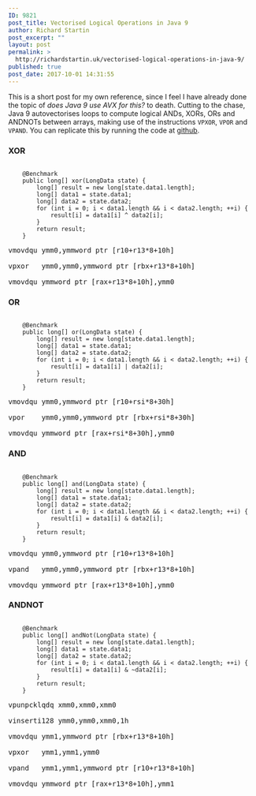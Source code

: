 ```yaml
---
ID: 9821
post_title: Vectorised Logical Operations in Java 9
author: Richard Startin
post_excerpt: ""
layout: post
permalink: >
  http://richardstartin.uk/vectorised-logical-operations-in-java-9/
published: true
post_date: 2017-10-01 14:31:55
---
```

This is a short post for my own reference, since I feel I have already done the topic of <em>does Java 9 use AVX for this?</em> to death. Cutting to the chase, Java 9 autovectorises loops to compute logical ANDs, XORs, ORs and ANDNOTs between arrays, making use of the instructions <code>VPXOR</code>, <code>VPOR</code> and <code>VPAND</code>. You can replicate this by running the code at <a href="https://github.com/richardstartin/simdbenchmarks/blob/master/src/main/java/com/openkappa/simd/logical/Logicals.java" rel="noopener" target="_blank">github</a>. 

<h3>XOR</h3>

<code class="language-java">
    @Benchmark
    public long[] xor(LongData state) {
        long[] result = new long[state.data1.length];
        long[] data1 = state.data1;
        long[] data2 = state.data2;
        for (int i = 0; i < data1.length && i < data2.length; ++i) {
            result[i] = data1[i] ^ data2[i];
        }
        return result;
    }
</code>

<pre>
vmovdqu ymm0,ymmword ptr [r10+r13*8+10h]

vpxor   ymm0,ymm0,ymmword ptr [rbx+r13*8+10h]

vmovdqu ymmword ptr [rax+r13*8+10h],ymm0
</pre>

<h3>OR</h3>

<code class="language-java">
    @Benchmark
    public long[] or(LongData state) {
        long[] result = new long[state.data1.length];
        long[] data1 = state.data1;
        long[] data2 = state.data2;
        for (int i = 0; i < data1.length && i < data2.length; ++i) {
            result[i] = data1[i] | data2[i];
        }
        return result;
    }
</code>

<pre>
vmovdqu ymm0,ymmword ptr [r10+rsi*8+30h]
 
vpor    ymm0,ymm0,ymmword ptr [rbx+rsi*8+30h]

vmovdqu ymmword ptr [rax+rsi*8+30h],ymm0
</pre>

<h3>AND</h3>

<code class="language-java">
    @Benchmark
    public long[] and(LongData state) {
        long[] result = new long[state.data1.length];
        long[] data1 = state.data1;
        long[] data2 = state.data2;
        for (int i = 0; i < data1.length && i < data2.length; ++i) {
            result[i] = data1[i] & data2[i];
        }
        return result;
    }
</code>

<pre>
vmovdqu ymm0,ymmword ptr [r10+r13*8+10h]

vpand   ymm0,ymm0,ymmword ptr [rbx+r13*8+10h]

vmovdqu ymmword ptr [rax+r13*8+10h],ymm0
</pre>

<h3>ANDNOT</h3>

<code class="language-java">
    @Benchmark
    public long[] andNot(LongData state) {
        long[] result = new long[state.data1.length];
        long[] data1 = state.data1;
        long[] data2 = state.data2;
        for (int i = 0; i < data1.length && i < data2.length; ++i) {
            result[i] = data1[i] & ~data2[i];
        }
        return result;
    }
</code>

<pre>
vpunpcklqdq xmm0,xmm0,xmm0

vinserti128 ymm0,ymm0,xmm0,1h

vmovdqu ymm1,ymmword ptr [rbx+r13*8+10h]

vpxor   ymm1,ymm1,ymm0

vpand   ymm1,ymm1,ymmword ptr [r10+r13*8+10h]

vmovdqu ymmword ptr [rax+r13*8+10h],ymm1
</pre>